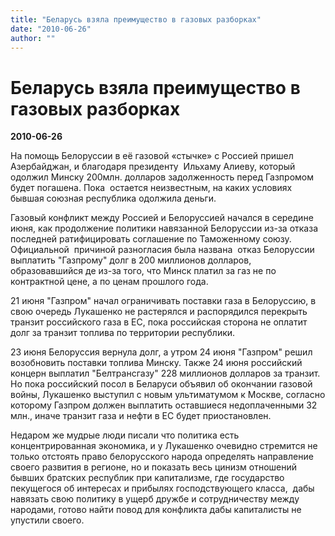 ```yaml
---
title: "Беларусь взяла преимущество в газовых разборках"
date: "2010-06-26"
author: ""
---
```


# Беларусь взяла преимущество в газовых разборках

**2010-06-26** 

На помощь Белоруссии в её газовой «стычке» с Россией пришел Азербайджан, и благодаря президенту  Ильхаму Алиеву, который одолжил Минску 200млн. долларов задолженность перед Газпромом будет погашена. Пока  остается неизвестным, на каких условиях бывшая союзная республика одолжила деньги.

Газовый конфликт между Россией и Белоруссией начался в середине июня, как продолжение политики навязанной Белоруссии из-за отказа последней ратифицировать соглашение по Таможенному союзу. Официальной  причиной разногласия была названа  отказ Белоруссии выплатить "Газпрому" долг в 200 миллионов долларов, образовавшийся де из-за того, что Минск платил за газ не по контрактной цене, а по ценам прошлого года.

21 июня "Газпром" начал ограничивать поставки газа в Белоруссию, в свою очередь Лукашенко не растерялся и распорядился перекрыть транзит российского газа в ЕС, пока российская сторона не оплатит долг за транзит топлива по территории республики.

23 июня Белоруссия вернула долг, а утром 24 июня "Газпром" решил возобновить поставки топлива Минску. Также 24 июня российский концерн выплатил "Белтрансгазу" 228 миллионов долларов за транзит. Но пока российский посол в Беларуси объявил об окончании газовой войны, Лукашенко выступил с новым ультиматумом к Москве, согласно которому Газпром должен выплатить оставшиеся недоплаченными 32 млн., иначе транзит газа и нефти в ЕС будет приостановлен.

Недаром же мудрые люди писали что политика есть концентрированная экономика, и у Лукашенко очевидно стремится не только отстоять право белорусского народа определять направление своего развития в регионе, но и показать весь цинизм отношений бывших братских республик при капитализме, где государство пекущегося об интересах и прибылях господствующего класса,  дабы навязать свою политику в ущерб дружбе и сотрудничеству между народами, готово найти повод для конфликта дабы капиталисты не упустили своего.